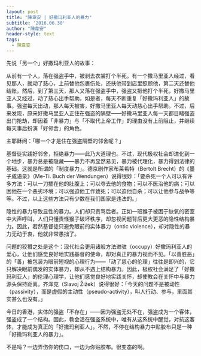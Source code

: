 ```yaml
---
layout: post
title: "陳韋安 | 好撒玛利亚人的暴力"
subtitle: '2016.06.30'
author: "陳韋安"
header-style: text
tags:
  - 陳韋安
---
```


先说「另一个」好撒玛利亚人的故事：

从前有一个人，落在强盗手中，被剥去衣裳打个半死。有一个撒马里亚人经过，看见那人，就动了慈心，上前替他包裹伤处，还扶他带到店里照顾他，第二天还替他结账。然后，到了第三天，那人又落在强盗手中，强盗又把他打个半死，好撒马里亚人又经过，动了慈心出手帮助。如是者，每天不断重复「好撒玛利亚人」的故事。强盗每天出动，那人每天被害，好撒马里亚人每天动慈心出手帮助。不过，后来发现，原来好撒马里亚人正住在强盗的隔壁——好撒马里亚人每一天都目睹强盗出门抢劫，却因着「非暴力」与「不取代上帝工作」的理由没有上前阻止，并继续每天事后扮演「好邻舍」的角色。

主耶稣问：「哪一个才是住在强盗隔壁的邻舍呢？」

基督徒实践好邻舍，拒绝暴力——此乃大道理也。不过，现代极权社会却进化到一个地步，暴力总是被隐藏——暴力不再显然易见，暴力被代理化，暴力得到法律的基础。这就是所谓的「制度暴力」。德京剧作家布莱希特（Bertolt Brecht）的《墨子成语录》（Me-Ti. Buch der Wendungen）说得很妙：「要杀死一个人可以有许多方法：可以一刀插在他的肚腹上；可以夺去他的食物；可以不医治他的病；可以困他在一个恶劣环境；可以强迫他工作致死；可以迫他自杀；可以让他参与战争等等。不过，以上这些方法只有少数在我们国家是违法的。」

隐性的暴力导致显性的暴力。人们却只责骂后者。正如一班猴子被困于缺氧的密室中大声呼叫，人们只懂责怪猴子破坏秩序，却忽视问题背后更大更恶的隐性结构暴力。因此，若然基督徒只避免眼前的实体暴力（ontic violence），却对隐性的暴力无动于衷，他就非常愚拙了。

问题的狡猾之处是这个：现代社会更用诸般方法进驻（occupy）好撒玛利亚人的爱心，让他们感觉良好地实践基督的使命，却对真正的暴力视而不见。「以善胜恶」的「善」被包装为眼前短视的心理行为——「动了慈心的伦理」往往是即兴的，它只解决眼前偶发的实体暴力，却从不遇上结构暴力。因此，极权社会满足了「好撒玛利亚人」的伦理心理学，让他们感觉良好地实践关怀，却使教会在关怀中与暴力源头保持距离。齐泽克（Slavoj Žižek）说得很好：「今天的问题不是被动性（passivity），而是虚假的主动性（pseudo-activity），叫人行动、参与，里面其实甚么也没有。」

今日的香港，实体的强盗「不存在」——因为强盗无处不在，强盗成为一个客体，强盗成了一个结构。因此，教会活在强盗系统中，唯有从这系统中醒觉，对抗这客体，才能成为真正的「好撒玛利亚人」。不然，不停在结构暴力中贴胶布只是一种「好撒玛利亚人的暴力」。

不是吗？一边弄伤你的伤口，一边为你贴胶布。很变态的啊。

